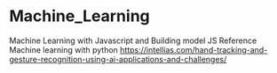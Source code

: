 # Machine_Learning
Machine Learning with Javascript and Building model   JS
Reference Machine learning with python 
https://intellias.com/hand-tracking-and-gesture-recognition-using-ai-applications-and-challenges/
